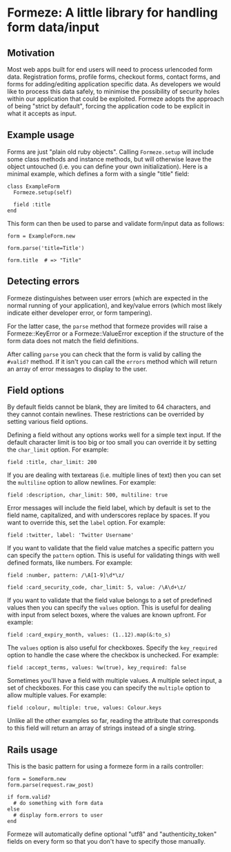Formeze: A little library for handling form data/input
======================================================


Motivation
----------

Most web apps built for end users will need to process urlencoded form data.
Registration forms, profile forms, checkout forms, contact forms, and forms
for adding/editing application specific data. As developers we would like to
process this data safely, to minimise the possibility of security holes
within our application that could be exploited. Formeze adopts the approach
of being "strict by default", forcing the application code to be explicit in
what it accepts as input.


Example usage
-------------

Forms are just "plain old ruby objects". Calling `Formeze.setup` will include
some class methods and instance methods, but will otherwise leave the object
untouched (i.e. you can define your own initialization). Here is a minimal
example, which defines a form with a single "title" field:

    class ExampleForm
      Formeze.setup(self)

      field :title
    end


This form can then be used to parse and validate form/input data as follows:

    form = ExampleForm.new

    form.parse('title=Title')

    form.title  # => "Title"


Detecting errors
----------------

Formeze distinguishes between user errors (which are expected in the normal
running of your application), and key/value errors (which most likely indicate
either developer error, or form tampering).

For the latter case, the `parse` method that formeze provides will raise a
Formeze::KeyError or a Formeze::ValueError exception if the structure of the
form data does not match the field definitions.

After calling `parse` you can check that the form is valid by calling the
`#valid?` method. If it isn't you can call the `errors` method which will
return an array of error messages to display to the user.


Field options
-------------

By default fields cannot be blank, they are limited to 64 characters,
and they cannot contain newlines. These restrictions can be overrided
by setting various field options.

Defining a field without any options works well for a simple text input.
If the default character limit is too big or too small you can override
it by setting the `char_limit` option. For example:

    field :title, char_limit: 200


If you are dealing with textareas (i.e. multiple lines of text) then you can
set the `multiline` option to allow newlines. For example:

    field :description, char_limit: 500, multiline: true


Error messages will include the field label, which by default is set to the
field name, capitalized, and with underscores replace by spaces. If you want
to override this, set the `label` option. For example:

    field :twitter, label: 'Twitter Username'


If you want to validate that the field value matches a specific pattern you
can specify the `pattern` option. This is useful for validating things with
well defined formats, like numbers. For example:

    field :number, pattern: /\A[1-9]\d*\z/

    field :card_security_code, char_limit: 5, value: /\A\d+\z/


If you want to validate that the field value belongs to a set of predefined
values then you can specify the `values` option. This is useful for dealing
with input from select boxes, where the values are known upfront. For example:

    field :card_expiry_month, values: (1..12).map(&:to_s)


The `values` option is also useful for checkboxes. Specify the `key_required`
option to handle the case where the checkbox is unchecked. For example:

    field :accept_terms, values: %w(true), key_required: false


Sometimes you'll have a field with multiple values. A multiple select input,
a set of checkboxes. For this case you can specify the `multiple` option to
allow multiple values. For example:

    field :colour, multiple: true, values: Colour.keys


Unlike all the other examples so far, reading the attribute that corresponds
to this field will return an array of strings instead of a single string.


Rails usage
-----------

This is the basic pattern for using a formeze form in a rails controller:

    form = SomeForm.new
    form.parse(request.raw_post)

    if form.valid?
      # do something with form data
    else
      # display form.errors to user
    end


Formeze will automatically define optional "utf8" and "authenticity_token"
fields on every form so that you don't have to specify those manually.
